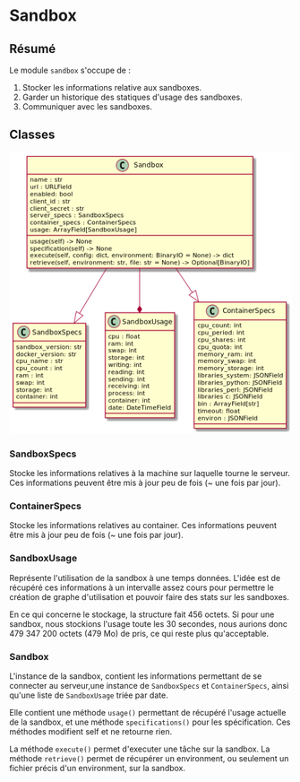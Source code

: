 # Sandbox

## Résumé

Le module `sandbox` s'occupe de :

1. Stocker les informations relative aux sandboxes.
2. Garder un historique des statiques d'usage des sandboxes.
3. Communiquer avec les sandboxes.

## Classes

![uml](sandbox.png)

### SandboxSpecs

Stocke les informations relatives à la machine sur laquelle tourne le serveur. Ces informations
peuvent être mis à jour peu de fois (~ une fois par jour).

### ContainerSpecs

Stocke les informations relatives au container. Ces informations 
peuvent être mis à jour peu de fois (~ une fois par jour).

### SandboxUsage

Représente l'utilisation de la sandbox à une temps données. L'idée est de récupéré ces informations
à un intervalle assez cours pour permettre le création de graphe d'utilisation et pouvoir faire des
stats sur les sandboxes.

En ce qui concerne le stockage, la structure fait 456 octets. Si pour une sandbox, nous stockions
l'usage toute les 30 secondes, nous aurions donc 479 347 200 octets (479 Mo) de pris, ce qui reste
plus qu'acceptable.

### Sandbox

L'instance de la sandbox, contient les informations permettant de se connecter au serveur,une
instance de `SandboxSpecs` et `ContainerSpecs`, ainsi qu'une liste de `SandboxUsage` triée
par date.

Elle contient une méthode `usage()` permettant de récupéré l'usage actuelle de la sandbox, et une
méthode `specifications()` pour les spécification. Ces méthodes modifient self et ne retourne rien.

La méthode `execute()` permet d'executer une tâche sur la sandbox.
La méthode `retrieve()` permet de récupérer un environment, ou seulement un fichier précis d'un
environment, sur la sandbox.
